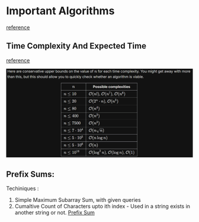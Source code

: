 # Important Algorithms 

[reference](https://www.geeksforgeeks.org/top-algorithms-and-data-structures-for-competitive-programming/)

## Time Complexity And Expected Time

[reference](https://www.bigocheatsheet.com/)

![alt text](assets/expected_comp.png)

## Prefix Sums:

Techiniques : 
1. Simple Maximum Subarray Sum, with given queries
2. Cumaltive Count of Characters upto ith index - Used in a string exists in another string or not.
[Prefix Sum](https://usaco.guide/silver/prefix-sums)
